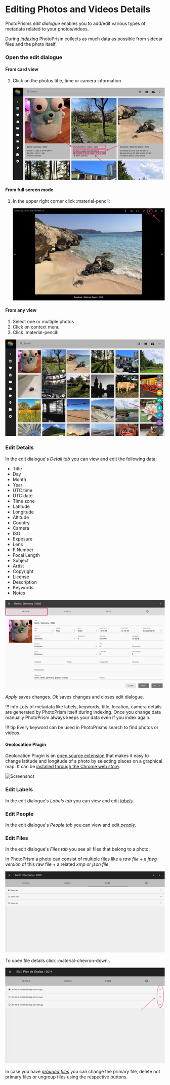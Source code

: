 # Editing Photos and Videos Details #

PhotoPrisms *edit dialogue* enables you to add/edit various types of metadata related to your photos/videos.

During [*indexing*](../index.md) PhotoPrism collects as much data as possible from sidecar files and the photo itself.

### Open the edit dialogue ###

#### From card view ####

1. Click on the photos title, time or camera information

    ![Screenshot](img/edit-open-1.png)

#### From full screen mode ####

1. In the upper right corner click :material-pencil:

    ![Screenshot](img/edit-open-2.png)

#### From any view ####

1. Select one or multiple photos
2. Click on context menu
3. Click :material-pencil:

![Screenshot](img/edit-open-3.png)

### Edit Details ###
In the edit dialogue's *Detail tab* you can view and edit the following data:

* Title
* Day
* Month
* Year
* UTC time
* UTC date
* Time zone
* Latitude
* Longitude
* Altitude
* Country
* Camera
* ISO
* Exposure
* Lens
* F Number
* Focal Length
* Subject
* Artist
* Copyright
* License
* Description
* Keywords
* Notes

![Screenshot](img/edit-details.png)

*Apply* saves changes. *Ok* saves changes and closes edit dialogue.

!!! info
    Lots of metadata like labels, keywords, title, location, camera details are generated by PhotoPrism itself during indexing. 
    Once you change data manually PhotoPrism always keeps your data even if you index again.
    
!!! tip
    Every keyword can be used in PhotoPrisms search to find photos or videos.
    
#### Geolocation Plugin ####

Geolocation Plugin is an [open source extension](https://github.com/andyvalerio/photoprism-geolocation) that makes it easy to change latitude and longitude of a photo by selecting places on a graphical map. It can be [installed through the Chrome web store](https://chrome.google.com/webstore/detail/geolocation-plugin-for-ph/oggmpodnbdcmfiognbkkeffacpeaifch).

![Screenshot](https://valerio.nu/maps/geolocation.jpg)
    
### Edit Labels ###
In the edit dialogue's *Labels tab* you can view and edit [*labels*](labels.md).

### Edit People ###
In the edit dialogue's *People tab* you can view and edit [*people*](people.md).

### Edit Files ###
In the edit dialogue's *Files tab* you see all files that belong to a photo.

In PhotoPrism a photo can consist of multiple files like a *raw file* + a *jpeg version* of this raw file + a related *xmp or json file*.

![Screenshot](img/files-1.png)

To open file details click :material-chevron-down:.

![Screenshot](img/group-2.png)

In case you have [*grouped files*](stacks.md) you can change the primary file, delete not primary files or ungroup files using the respective buttons.


